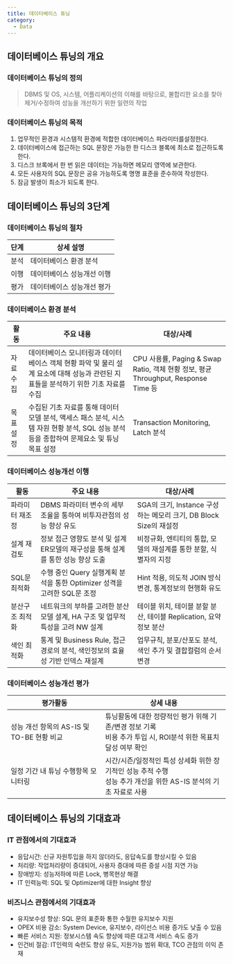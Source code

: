 ```yaml
---
title: 데이터베이스 튜닝
category:
  - Data
---
```


## 데이터베이스 튜닝의 개요
### 데이터베이스 튜닝의 정의
> DBMS 및 OS, 시스템, 어플리케이션의 이해를 바탕으로, 불합리한 요소를 찾아 제거/수정하여 성능을 개선하기 위한 일련의 작업

### 데이터베이스 튜닝의 목적
1. 업무적인 환경과 시스템적 환경에 적합한 데이터베이스 파라미터를설정한다.
1. 데이터베이스에 접근하는 SQL 문장은 가능한 한 디스크 블록에 최소로 접근하도록 한다.
1. 디스크 브록에서 한 번 읽은 데이터는 가능하면 메모리 영역에 보관한다.
1. 모든 사용자의 SQL 문장은 공유 가능하도록 명명 표준을 준수하여 작성한다.
1. 잠금 발생이 최소가 되도록 한다.

## 데이터베이스 튜닝의 3단계
### 데이터베이스 튜닝의 절차

|단계|상세 설명|
|---|-------|
|분석|데이터베이스 환경 분석|
|이행|데이터베이스 성능개선 이행|
|평가|데이터베이스 성능개선 평가|

### 데이터베이스 환경 분석

|활동|주요 내용|대상/사례|
|---|-------|------|
|자료 수집|데이터베이스 모니터링과 데이터베이스 객체 현황 파악 및 물리 설계 요소에 대해 성능과 관련된 지표들을 분석하기 위한 기초 자료를 수집|CPU 사용률, Paging & Swap Ratio, 객체 현황 정보, 평균 Throughput, Response Time 등|
|목표 설정|수집된 기초 자료를 통해 데이터 모델 분석, 액세스 패스 분석, 시스템 자원 현황 분석, SQL 성능 분석 등을 종합하여 문제요소 및 튜닝 목표 설정|Transaction Monitoring, Latch 분석|

### 데이터베이스 성능개선 이행

|활동|주요 내용|대상/사례|
|---|-------|------|
|파라미터 재조정|DBMS 파라미터 변수의 세부 조율을 통하여 비투자관점의 성능 향상 유도|SGA의 크기, Instance 구성하는 메모리 크기, DB Block Size의 재설정|
|설계 재검토|정보 접근 영향도 분석 및 설계 ER모델의 재구성을 통해 설계를 통한 성능 향상 도출|비정규화, 엔티티의 통합, 모델의 재설계를 통한 분할, 식별자의 지정|
|SQL문 최적화|수행 중인 Query 실행계획 분석을 통한 Optimizer 성격을 고려한 SQL문 조정|Hint 적용, 의도적 JOIN 방식 변경, 통계정보의 현행화 유도|
|분산구조 최적화|네트워크의 부하를 고려한 분산 모델 셜계, HA 구조 및 업무적 특성을 고려 NW 설계|테이블 위치, 테이블 분할 분산, 테이블 Replication, 요약 정보 분산|
|색인 최적화|통계 및 Business Rule, 접근 경로의 분석, 색인정보의 효율성 기반 인덱스 재설계|업무규칙, 분포/산포도 분석, 색인 추가 및 결합컬럼의 순서 변경|

### 데이터베이스 성능개선 평가

|평가활동|상세 내용|
|------|-------|
|성능 개선 항목의 AS-IS 및TO-BE 현황 비교|튜닝활동에 대한 정량적인 평가 위해 기존/변경 정보 기록<br>비용 추가 투입 시, ROI분석 위한 목표치 달성 여부 확인|
|일정 기간 내 튜닝 수행항목 모니터링|시간/시즌/일정적인 특성 상세화 위한 장기적인 성능 추적 수행<br>성능 추가 개선을 위한 AS-IS 분석의 기초 자료로 사용|

## 데이터베이스 튜닝의 기대효과
### IT 관점에서의 기대효과
* 응답시간: 신규 자원투입을 하지 않더라도, 응답속도를 향상시킬 수 있음
* 처리량: 작업처리량이 증대되어, 사용자 증대에 따른 증설 시점 지연 가능
* 장애방지: 성능저하에 따른 Lock, 병목현상 해결
* IT 인력능력: SQL 및 Optimizer에 대한 Insight 향상

### 비즈니스 관점에서의 기대효과
* 유지보수성 향상: SQL 문의 표준화 통한 수월한 유지보수 지원
* OPEX 비용 감소: System Device, 유지보수, 라이선스 비용 증가도 낮출 수 있음
* 빠른 서비스 지원: 정보시스템 속도 향상에 따른 대고객 서비스 속도 증가
* 인건비 절감: IT인력의 숙련도 향상 유도, 지원가능 범위 확대, TCO 관점의 이익 존재
